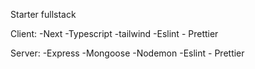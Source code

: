 Starter fullstack

Client:
-Next
-Typescript
-tailwind
-Eslint - Prettier

Server:
-Express
-Mongoose
-Nodemon
-Eslint - Prettier
